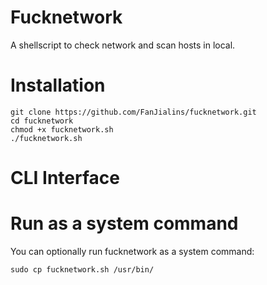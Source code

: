 # Fucknetwork
A shellscript to check network and scan hosts in local.

# Installation
````
git clone https://github.com/FanJialins/fucknetwork.git
cd fucknetwork
chmod +x fucknetwork.sh
./fucknetwork.sh
````

# CLI Interface

# Run as a system command
You can optionally run fucknetwork as a system command:
````
sudo cp fucknetwork.sh /usr/bin/
````
